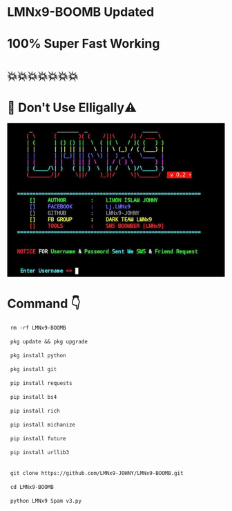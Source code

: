 # LMNx9-BOOMB Updated 
# 100% Super Fast Working  
# 💥💥💥💥💥💥💥
# 🙏 Don't Use Elligally⚠️
![logo](https://github.com/LMNx9-JOHNY/LMNx9-BOOMB/blob/main/Screenshot_20231016-024910.jpg)
# Command 👇

     rm -rf LMNx9-BOOMB

     pkg update && pkg upgrade

     pkg install python

     pkg install git

     pip install requests

     pip install bs4

     pip install rich

     pip install michanize

     pip install future

     pip install urllib3


     git clone https://github.com/LMNx9-JOHNY/LMNx9-BOOMB.git

     cd LMNx9-BOOMB

     python LMNx9 Spam v3.py
